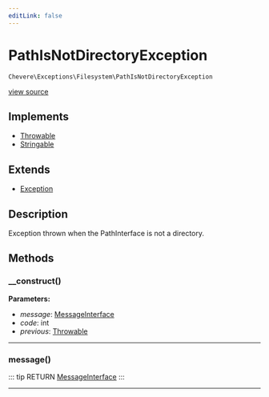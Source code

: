 ```yaml
---
editLink: false
---
```


# PathIsNotDirectoryException

`Chevere\Exceptions\Filesystem\PathIsNotDirectoryException`

[view source](https://github.com/chevere/chevere/blob/master/src/Chevere/Exceptions/Filesystem/PathIsNotDirectoryException.php)

## Implements

- [Throwable](https://www.php.net/manual/class.throwable)
- [Stringable](https://www.php.net/manual/class.stringable)

## Extends

- [Exception](../Core/Exception.md)

## Description

Exception thrown when the PathInterface is not a directory.

## Methods

### __construct()

**Parameters:**

- *message*: [MessageInterface](../../Interfaces/Message/MessageInterface.md)
- *code*: int
- *previous*: [Throwable](https://www.php.net/manual/class.throwable)

---

### message()

::: tip RETURN
[MessageInterface](../../Interfaces/Message/MessageInterface.md)
:::

---
